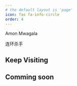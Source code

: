 ```yaml
---
# the default layout is 'page'
icon: fas fa-info-circle
order: 4
---
```

<!-- icon 	order
fas fa-info-circle -->
	
Amon Mwagala

  连环杀手


<!-- #lear
 ../Under maintainace  -->

## Keep Visiting

## Comming soon 
<!-- 
I'm Dr4xven, a passionate Red Team enthusiast specializing in offensive security. My core interests include penetration testing, bug hunting, and Capture The Flag (CTF) challenges.

Experience

    Cyber Security Specialist  - e-Government Authority (eGA) {July 2024 - Present} 


Certifications

    CWL Certified Red Team Analyst - CRTA 

    CWL Certified Cyber Security Analyst - C3SA 

    SSECOP GROUPS Certified Network Security Practitioner - CNSP 


    Linkedin: Amon Mwagala

💀 KillTheLimits -->

